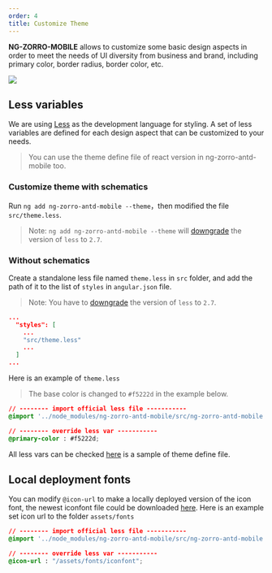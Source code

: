 ```yaml
---
order: 4
title: Customize Theme
---
```


**NG-ZORRO-MOBILE** allows to customize some basic design aspects in order to meet the needs of UI diversity from business and brand, including primary color, border radius, border color, etc.

![](https://gw.alipayobjects.com/zos/rmsportal/bvJhBmAfTWsUixLpGLbL.png)

## Less variables

We are using [Less](http://lesscss.org/) as the development language for styling. A set of less variables are defined for each design aspect that can be customized to your needs.

> You can use the theme define file of react version in ng-zorro-antd-mobile too.

### Customize theme with schematics

Run `ng add ng-zorro-antd-mobile --theme`，then modified the file `src/theme.less`.

> Note: `ng add ng-zorro-antd-mobile --theme` will [downgrade](https://github.com/angular/angular-cli/issues/10430) the version of `less` to `2.7`.

### Without schematics

Create a standalone less file named `theme.less` in `src` folder, and add the path of it to the list of `styles` in `angular.json` file.

> Note: You have to [downgrade](https://github.com/angular/angular-cli/issues/10430) the version of `less` to `2.7`.

```json
...
  "styles": [
    ...
    "src/theme.less"
    ...
  ]
...
```

Here is an example of `theme.less`

> The base color is changed to `#f5222d` in the example below.

```css
// -------- import official less file -----------
@import '../node_modules/ng-zorro-antd-mobile/src/ng-zorro-antd-mobile.less';

// -------- override less var -----------
@primary-color : #f5222d;
```

All less vars can be checked [here](https://github.com/NG-ZORRO/ng-zorro-antd-mobile/blob/master/site_scripts/_site/src/theme.less) is a sample of theme define file.

## Local deployment fonts

You can modify `@icon-url` to make a locally deployed version of the icon font, the newest iconfont file could be downloaded [here](https://github.com/ant-design/ant-design/releases/download/resource/iconfont-3.x.zip).
Here is an example set icon url to the folder `assets/fonts`

```css
// -------- import official less file -----------
@import '../node_modules/ng-zorro-antd-mobile/src/ng-zorro-antd-mobile.less';

// -------- override less var -----------
@icon-url : "/assets/fonts/iconfont";
```
